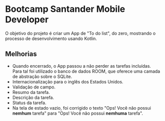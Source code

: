 # Bootcamp Santander Mobile Developer
O objetivo do projeto é criar um App de  "To do list",  do zero, mostrando o processo de desenvolvimento usando Kotlin.




## Melhorias
- Quando encerrado, o App passou a não perder as tarefas incluídas.   Para tal foi utilizado o banco de dados ROOM, que oferece uma camada de abstração sobre o SQLite.
- Internacionalização para o inglês dos Estados Unidos.
- Validação de campo.
- Resumo da tarefa.
- Descrição da tarefa.
- Status da tarefa.
- Na tela de estado vazio, foi corrigido o texto "Ops! Você não possui **nemhum** tarefa" para "Ops! Você não possui **nemhuma** tarefa".
